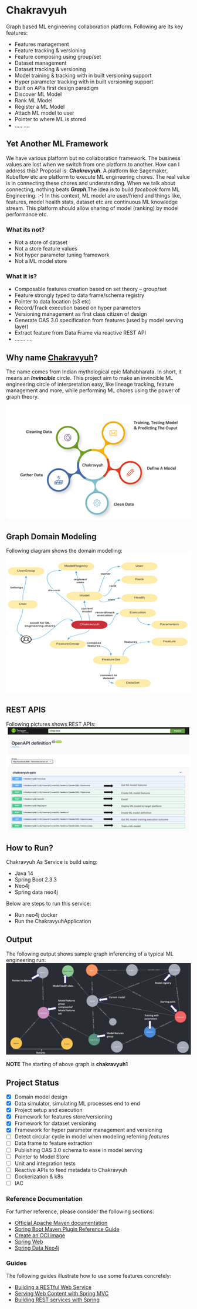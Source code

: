 # Chakravyuh
Graph based ML engineering collaboration platform. Following are its key features:
* Features management
* Feature tracking & versioning
* Feature composing using group/set
* Dataset management
* Dataset tracking & versioning
* Model training & tracking with in built versioning support
* Hyper parameter tracking with in built versioning support
* Built on APIs first design paradigm
* Discover ML Model
* Rank ML Model
* Register a ML Model
* Attach ML model to user
* Pointer to where ML is stored
* ..... ....

## Yet Another ML Framework
We have various platform but no collaboration framework. The business values are lost when we switch from one platform to another. How can I address this? Proposal  is: **_Chakravyuh_**. A platform like Sagemaker, Kubeflow etc are platform to execute ML engineering chores. The real value is in connecting these chores and understanding. When we talk about connecting, nothing beats **_Graph_**.The idea is to build *facebook* form ML Engineering. :-) In this context, ML model are user/friend and things like, features, model health stats, dataset etc are continuous ML knowledge stream. This platform should allow sharing of model (ranking) by model performance etc.

### What its not?
* Not a store of dataset
* Not a store feature values
* Not hyper parameter tuning framework
* Not a ML model store

### What it is?
* Composable features creation based on set theory – group/set
* Feature strongly typed to data frame/schema registry
* Pointer to data location (s3 etc)
* Record/Track execution based on hyper parameters
* Versioning management as first class citizen of design
* Generate OAS 3.0 specification from features (used by model serving layer)
* Extract feature from Data Frame via reactive REST API
* ....... ....

## Why name [Chakravyuh](http://mahabharata-research.com/military%20academy/the%20mysterious%20chakravyuha.html)?

The name comes from Indian mythological epic Mahabharata. In short, it means an **_Invincible_** circle. This project aim to make an invincible ML engineering circle of interpretation easy, like lineage tracking, feature management and more, while performing ML chores using the power of graph theory.

![alt text](Chakravyuh.png)

## Graph Domain Modeling
Following diagram shows the domain modelling:
![alt text](domain-model.png)

## REST APIS
Following pictures shows REST APIs:
![alt text](apis.png)

## How to Run?
Chakravyuh As Service is build using:
- Java 14
- Spring Boot 2.3.3
- Neo4j
- Spring data neo4j

Below are steps to run this service:
- Run neo4j docker
- Run the ChakravyuhApplication

## Output
The following output shows sample graph inferencing of a typical ML engineering run:
![alt text](chakravyuh-output.png)

**NOTE** The starting of above graph is **chakravyuh1**

## Project Status

- [x] Domain model design
- [x] Data simulator, simulating ML processes end to end
- [X] Project setup and execution
- [X] Framework for features store/versioning
- [X] Framework for dataset versioning
- [X] Framework for hyper parameter management and versioning
- [ ] Detect circular cycle in model when modeling referring *features*
- [ ] Data frame to feature extraction
- [ ] Publishing OAS 3.0 schema to ease in model serving
- [ ] Pointer to Model Store
- [ ] Unit and integration tests
- [ ] Reactive APIs to feed metadata to Chakravyuh
- [ ] Dockerization & k8s
- [ ] IAC
### Reference Documentation
For further reference, please consider the following sections:

* [Official Apache Maven documentation](https://maven.apache.org/guides/index.html)
* [Spring Boot Maven Plugin Reference Guide](https://docs.spring.io/spring-boot/docs/2.3.3.RELEASE/maven-plugin/reference/html/)
* [Create an OCI image](https://docs.spring.io/spring-boot/docs/2.3.3.RELEASE/maven-plugin/reference/html/#build-image)
* [Spring Web](https://docs.spring.io/spring-boot/docs/2.3.3.RELEASE/reference/htmlsingle/#boot-features-developing-web-applications)
* [Spring Data Neo4j](https://spring.io/projects/spring-data-neo4j)


### Guides
The following guides illustrate how to use some features concretely:

* [Building a RESTful Web Service](https://spring.io/guides/gs/rest-service/)
* [Serving Web Content with Spring MVC](https://spring.io/guides/gs/serving-web-content/)
* [Building REST services with Spring](https://spring.io/guides/tutorials/bookmarks/)







